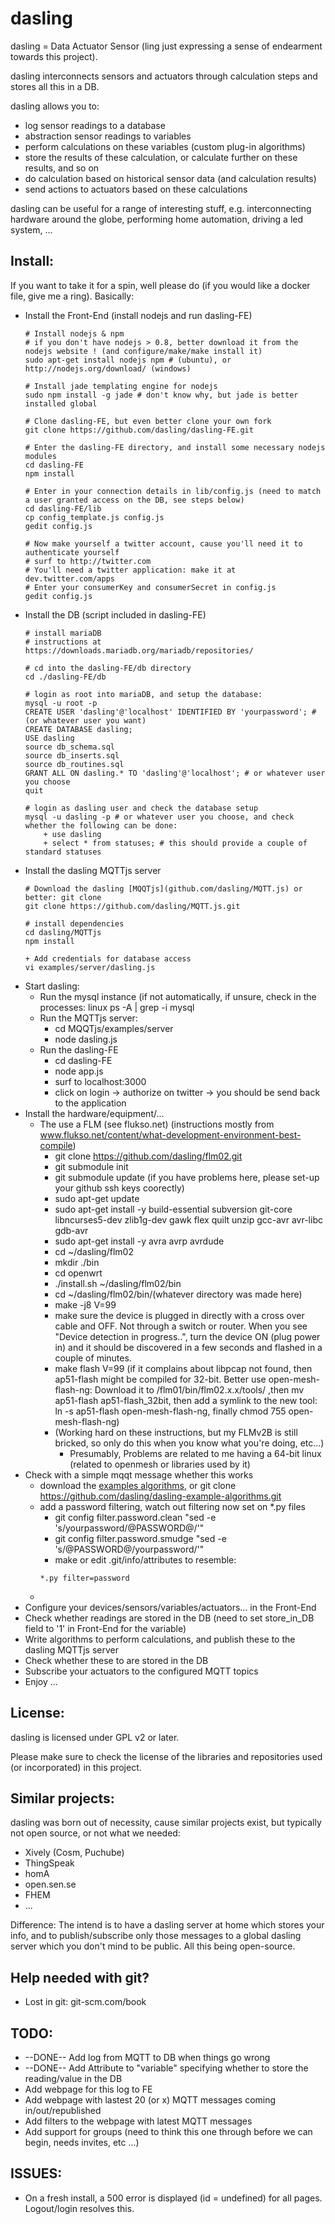 dasling
=======

dasling = Data Actuator Sensor (ling just expressing a sense of endearment towards this project).

dasling interconnects sensors and actuators through calculation steps and stores all this in a DB.

dasling allows you to:
+ log sensor readings to a database
+ abstraction sensor readings to variables
+ perform calculations on these variables (custom plug-in algorithms)
+ store the results of these calculation, or calculate further on these results, and so on
+ do calculation based on historical sensor data (and calculation results) 
+ send actions to actuators based on these calculations

dasling can be useful for a range of interesting stuff, e.g. interconnecting hardware around the globe, performing home automation, driving a led system, ...

Install:
--------

If you want to take it for a spin, well please do (if you would like a docker file, give me a ring).
Basically:
+ Install the Front-End (install nodejs and run dasling-FE)
    ```
    # Install nodejs & npm
    # if you don't have nodejs > 0.8, better download it from the nodejs website ! (and configure/make/make install it)
    sudo apt-get install nodejs npm # (ubuntu), or http://nodejs.org/download/ (windows)

    # Install jade templating engine for nodejs
    sudo npm install -g jade # don't know why, but jade is better installed global
    
    # Clone dasling-FE, but even better clone your own fork
    git clone https://github.com/dasling/dasling-FE.git 
    
    # Enter the dasling-FE directory, and install some necessary nodejs modules
    cd dasling-FE
    npm install
    
    # Enter in your connection details in lib/config.js (need to match a user granted access on the DB, see steps below)
    cd dasling-FE/lib
    cp config_template.js config.js
    gedit config.js
    
    # Now make yourself a twitter account, cause you'll need it to authenticate yourself
    # surf to http://twitter.com
    # You'll need a twitter application: make it at dev.twitter.com/apps
    # Enter your consumerKey and consumerSecret in config.js
    gedit config.js    
    
    ```
+ Install the DB (script included in dasling-FE)
    ```
    # install mariaDB
    # instructions at https://downloads.mariadb.org/mariadb/repositories/

    # cd into the dasling-FE/db directory
    cd ./dasling-FE/db
    
    # login as root into mariaDB, and setup the database:
    mysql -u root -p
    CREATE USER 'dasling'@'localhost' IDENTIFIED BY 'yourpassword'; #(or whatever user you want)
    CREATE DATABASE dasling;
    USE dasling
    source db_schema.sql
    source db_inserts.sql
    source db_routines.sql
    GRANT ALL ON dasling.* TO 'dasling'@'localhost'; # or whatever user you choose
    quit
    
    # login as dasling user and check the database setup
    mysql -u dasling -p # or whatever user you choose, and check whether the following can be done:
        + use dasling
        + select * from statuses; # this should provide a couple of standard statuses
    ```
+ Install the dasling MQTTjs server
    ```
    # Download the dasling [MQQTjs](github.com/dasling/MQTT.js) or better: git clone
    git clone https://github.com/dasling/MQTT.js.git
     
    # install dependencies 
    cd dasling/MQTTjs
    npm install

    + Add credentials for database access
    vi examples/server/dasling.js
    ```
+ Start dasling:
    + Run the mysql instance (if not automatically, if unsure, check in the processes: linux ps -A | grep -i mysql
    + Run the MQTTjs server:
        + cd MQQTjs/examples/server
        + node dasling.js
    + Run the dasling-FE
        + cd dasling-FE
        + node app.js
        + surf to localhost:3000
        + click on login -> authorize on twitter -> you should be send back to the application
+ Install the hardware/equipment/...
    + The use a FLM (see flukso.net) (instructions mostly from www.flukso.net/content/what-development-environment-best-compile)
        + git clone https://github.com/dasling/flm02.git
        + git submodule init
        + git submodule update (if you have problems here, please set-up your github ssh keys coorectly)
        + sudo apt-get update
        + sudo apt-get install -y build-essential subversion git-core libncurses5-dev zlib1g-dev gawk flex quilt unzip gcc-avr avr-libc gdb-avr
        + sudo apt-get install -y avra avrp avrdude
        + cd ~/dasling/flm02
        + mkdir ./bin
        + cd openwrt
        + ./install.sh ~/dasling/flm02/bin
        + cd ~/dasling/flm02/bin/(whatever directory was made here)
        + make -j8 V=99
        + make sure the device is plugged in directly with a cross over cable and OFF. Not through a switch or router. When you see "Device detection in progress..", turn the device ON (plug power in) and it should be discovered in a few seconds and flashed in a couple of minutes.
        + make flash V=99 (if it complains about libpcap not found, then ap51-flash might be compiled for 32-bit. Better use open-mesh-flash-ng: Download it to /flm01/bin/flm02.x.x/tools/ ,then mv ap51-flash ap51-flash_32bit, then add a symlink to the new tool: ln -s ap51-flash open-mesh-flash-ng, finally chmod 755 open-mesh-flash-ng)
        + (Working hard on these instructions, but my FLMv2B is still bricked, so only do this when you know what you're doing, etc...)
            + Presumably, Problems are related to me having a 64-bit linux (related to openmesh or libraries used by it) 
+ Check with a simple mqqt message whether this works
    + download the [examples algorithms](http://github.com/dasling/dasling-example-algorithms), or git clone https://github.com/dasling/dasling-example-algorithms.git
    + add a password filtering, watch out filtering now set on *.py files
        + git config filter.password.clean "sed -e 's/yourpassword/@PASSWORD@/'"
        + git config filter.password.smudge "sed -e 's/@PASSWORD@/yourpassword/'"
        + make or edit .git/info/attributes to resemble:
        ```
        *.py filter=password
        ```
     +
+ Configure your devices/sensors/variables/actuators... in the Front-End
+ Check whether readings are stored in the DB (need to set store_in_DB field to '1' in Front-End for the variable)
+ Write algorithms to perform calculations, and publish these to the dasling MQTTjs server
+ Check whether these to are stored in the DB
+ Subscribe your actuators to the configured MQTT topics
+ Enjoy ...

License:
--------
dasling is licensed under GPL v2 or later.

Please make sure to check the license of the libraries and repositories used (or incorporated) in this project.

Similar projects:
-----------------
dasling was born out of necessity, cause similar projects exist, but typically not open source, or not what we needed:
+ Xively (Cosm, Puchube)
+ ThingSpeak
+ homA
+ open.sen.se
+ FHEM
+ ...

Difference: The intend is to have a dasling server at home which stores your info, and to publish/subscribe only those messages to a global dasling server which you don't mind to be public.
All this being open-source.


Help needed with git?
------------
+ Lost in git: git-scm.com/book


TODO:
-----
+ --DONE-- Add log from MQTT to DB when things go wrong
+ --DONE-- Add Attribute to "variable" specifying whether to store the reading/value in the DB
+ Add webpage for this log to FE 
+ Add webpage with lastest 20 (or x) MQTT messages coming in/out/republished
+ Add filters to the webpage with latest MQTT messages
+ Add support for groups (need to think this one through before we can begin, needs invites, etc ...)

ISSUES:
-------
+ On a fresh install, a 500 error is displayed (id = undefined) for all pages. Logout/login resolves this. 
